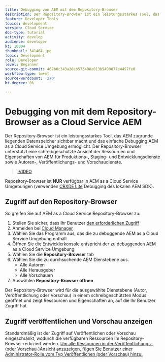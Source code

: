 ```yaml
---
title: Debugging von AEM mit dem Repository-Browser
description: Der Repository-Browser ist ein leistungsstarkes Tool, das AEM zugrunde liegenden Datenspeicher sichtbar macht und das einfache Debugging AEM as a Cloud Service Umgebung ermöglicht.
feature: Developer Tools
topics: development
version: Cloud Service
doc-type: tutorial
activity: develop
audience: developer
kt: 10004
thumbnail: 341464.jpg
topic: Development
role: Developer
level: Beginner
source-git-commit: 467b0c343a28eb573498a013b5490877e4497fe0
workflow-type: tm+mt
source-wordcount: '270'
ht-degree: 0%

---
```



# Debugging von mit dem Repository-Browser as a Cloud Service AEM

Der Repository-Browser ist ein leistungsstarkes Tool, das AEM zugrunde liegenden Datenspeicher sichtbar macht und das einfache Debugging AEM as a Cloud Service Umgebung ermöglicht. Der Repository-Browser unterstützt eine schreibgeschützte Ansicht der Ressourcen und Eigenschaften von AEM für Produktions-, Staging- und Entwicklungsdienste sowie Autoren-, Veröffentlichungs- und Vorschaudienste.

>[!VIDEO](https://video.tv.adobe.com/v/341464/?quality=12&learn=on)

Repository-Browser ist __NUR__ verfügbar in AEM as a Cloud Service Umgebungen (verwenden [CRXDE Lite](../aem-sdk-local-quickstart/other-tools.md#crxde-lite) Debugging des lokalen AEM SDK).

## Zugriff auf den Repository-Browser

So greifen Sie auf AEM as a Cloud Service Repository-Browser zu:

1. Stellen Sie sicher, dass Ihr Benutzer [den erforderlichen Zugriff](https://experienceleague.adobe.com/docs/experience-manager-cloud-service/content/implementing/developer-tools/repository-browser.html#access-prerequisites)
1. Anmelden bei [Cloud Manager](https://my.cloudmanager.adobe.com)
1. Wählen Sie das Programm aus, das die zu debuggende AEM as a Cloud Service Umgebung enthält
1. Öffnen Sie die [Entwicklerkonsole](./developer-console.md) entspricht der zu debuggenden AEM as a Cloud Service Umgebung
1. Wählen Sie die __Repository-Browser__ tab
1. Wählen Sie die zu durchsuchende AEM Dienstebene aus.
   + Alle Autoren
   + Alle Herausgeber
   + Alle Vorschauen
1. Auswählen __Repository-Browser öffnen__

Der Repository-Browser wird für die ausgewählte Dienstebene (Autor, Veröffentlichung oder Vorschau) in einem schreibgeschützten Modus geöffnet und zeigt Ressourcen und Eigenschaften an, auf die Ihr Benutzer Zugriff hat.

## Zugriff veröffentlichen und Vorschau anzeigen

Standardmäßig ist der Zugriff auf Veröffentlichen oder Vorschau eingeschränkt, wodurch die verfügbaren Ressourcen im Repository-Browser reduziert werden. [Um alle Ressourcen in der Veröffentlichungs- (oder Vorschau-)Ansicht anzuzeigen, fügen Sie Benutzer einer Administrator-Rolle vom Typ Veröffentlichen (oder Vorschau) hinzu.](https://experienceleague.adobe.com/docs/experience-manager-cloud-service/content/implementing/developer-tools/repository-browser.html#navigate-the-hierarchy)


